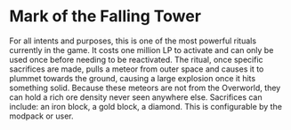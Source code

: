 # Mark of the Falling Tower

For all intents and purposes, this is one of the most powerful rituals currently in the game. It costs one million LP to activate and can only be used once before needing to be reactivated. The ritual, once specific sacrifices are made, pulls a meteor from outer space and causes it to plummet towards the ground, causing a large explosion once it hits something solid. Because these meteors are not from the Overworld, they can hold a rich ore density never seen anywhere else.
Sacrifices can include: an iron block, a gold block, a diamond. This is configurable by the modpack or user.
